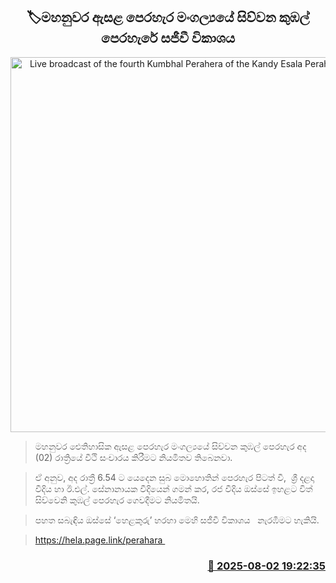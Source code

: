 <p align='center'><b><h2 align='center' title='Live broadcast of the fourth Kumbhal Perahera of the Kandy Esala Perahera Festival'>🏷මහනුවර ඇසළ පෙරහැර මංගල්‍යයේ සිව්වන කුඹල් පෙරහැරේ සජීවී විකාශය</h2></b></p>
<p align='center'><img src='https://helakuru.sgp1.cdn.digitaloceanspaces.com/esana/images/lib/4th-kumbal-perahera.jpg' width='600' alt='Live broadcast of the fourth Kumbhal Perahera of the Kandy Esala Perahera Festival'></p>

> මහනුවර ඓතිහාසික ඇසළ පෙරහැර මංගල්‍යයේ සිව්වන කුඹල් පෙරහැර අද (02) රාත්‍රියේ වීථි සංචාරය කිරීමට නියමිතව තිබෙනවා.

> ඒ අනුව, අද රාත්‍රී 6.54 ට යෙදෙන සුබ මොහොතින් පෙරහැර පිටත් වී,  ශ්‍රී දළදා වීදිය හා ඊ.එල්. සේනානායක වීදියෙන් ගමන් කර, රජ වීදිය ඔස්සේ ඉහළට විත් සිව්වෙනි කුඹල් පෙරහැර ගෙවදීමට නියමිතයි.

> පහත සබැඳිය ඔස්සේ ‘හෙළකුරු’ හරහා මෙහි සජීවී විකාශය   නැරඹීමට හැකියි.

> https://hela.page.link/perahara 



<h3 align='right'><a href='https://www.helakuru.lk/esana/p/112387/'>📅 2025-08-02 19:22:35</a></h3>
